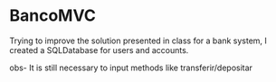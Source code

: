 # BancoMVC

Trying to improve the solution presented in class for a bank system, I created a SQLDatabase for users and accounts. 

obs- It is still necessary to input methods like transferir/depositar
